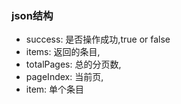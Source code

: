 ### json结构

* success: 是否操作成功,true or false
* items: 返回的条目,
* totalPages: 总的分页数,
* pageIndex: 当前页,
* item: 单个条目